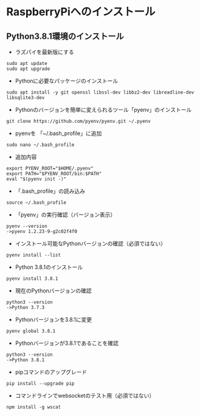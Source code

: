 # RaspberryPiへのインストール

## Python3.8.1環境のインストール

- ラズパイを最新版にする
```
sudo apt update
sudo apt upgrade
```

- Pythonに必要なパッケージのインストール
```
sudo apt install -y git openssl libssl-dev libbz2-dev libreadline-dev libsqlite3-dev
```

- Pythonのバージョンを簡単に変えられるツール「pyenv」のインストール
```
git clone https://github.com/pyenv/pyenv.git ~/.pyenv
```

- pyenvを 「~/.bash_profile」に追加
```
sudo nano ~/.bash_profile
```

- 追加内容
```
export PYENV_ROOT="$HOME/.pyenv"
export PATH="$PYENV_ROOT/bin:$PATH"
eval "$(pyenv init -)"
```

- 「.bash_profile」の読み込み
```
source ~/.bash_profile
```

- 「pyenv」の実行確認（バージョン表示）
```
pyenv --version
->pyenv 1.2.23-9-g2c02f4f0
```

- インストール可能なPythonバージョンの確認（必須ではない）
```
pyenv install --list
```

- Python 3.8.1のインストール
```
pyenv install 3.8.1
```

- 現在のPythonバージョンの確認
```
python3 --version
->Python 3.7.3
```

- Pythonバージョンを3.8.1に変更
```
pyenv global 3.8.1
```

- Pythonバージョンが3.8.1であることを確認
```
python3 --version
->Python 3.8.1
```

- pipコマンドのアップグレード
```
pip install --upgrade pip
```

- コマンドラインでwebsocketのテスト用（必須ではない）
```
npm install -g wscat
```
